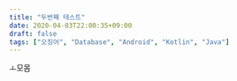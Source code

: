 ```yaml
---
title: "두번째 테스트"
date: 2020-04-03T22:00:35+09:00
draft: false
tags: ["오징어", "Database", "Android", "Kotlin", "Java"]
---
```



ㅗ모몸
